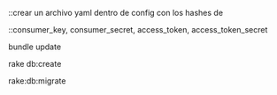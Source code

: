 ::crear un archivo yaml dentro de config con los hashes de 

::consumer_key, consumer_secret, access_token, access_token_secret

bundle update

rake db:create

rake:db:migrate
